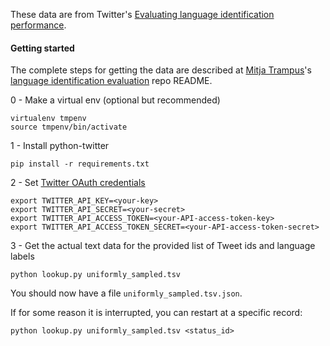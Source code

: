 These data are from Twitter's [Evaluating language identification performance](https://blog.twitter.com/2015/evaluating-language-identification-performance).

#### Getting started

The complete steps for getting the data are described at [Mitja Trampus](https://github.com/mitjat)'s [language identification evaluation](https://github.com/mitjat/langid_eval/) repo README.

0 - Make a virtual env (optional but recommended)

    virtualenv tmpenv
    source tmpenv/bin/activate

1 - Install python-twitter

    pip install -r requirements.txt 

2 - Set [Twitter OAuth credentials](https://apps.twitter.com/app/new)

    export TWITTER_API_KEY=<your-key>
    export TWITTER_API_SECRET=<your-secret>    
    export TWITTER_API_ACCESS_TOKEN=<your-API-access-token-key>
    export TWITTER_API_ACCESS_TOKEN_SECRET=<your-API-access-token-secret>  

3 - Get the actual text data for the provided list of Tweet ids and language labels

    python lookup.py uniformly_sampled.tsv

You should now have a file `uniformly_sampled.tsv.json`.

If for some reason it is interrupted, you can restart at a specific record:

    python lookup.py uniformly_sampled.tsv <status_id>
    